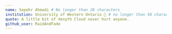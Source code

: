```yaml
---
name: Sepehr Ahmadi # No longer than 28 characters
institution: University of Western Ontario 🚩 # no longer than 58 characters
quote: A little bit of Xenyth Cloud never hurt anyone.
github_user: RaidAndFade
---
```

